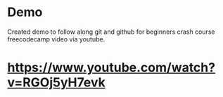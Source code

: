 # Demo 

Created demo to follow along git and github for beginners crash course freecodecamp video via youtube. 

# https://www.youtube.com/watch?v=RGOj5yH7evk

